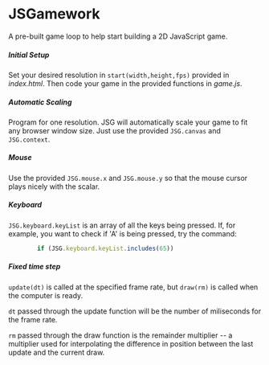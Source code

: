 # JSGamework

A pre-built game loop to help start building a 2D JavaScript game.

##### Initial Setup
Set your desired resolution in `start(width,height,fps)` provided in _index.html_. Then code your game in the provided functions in _game.js_.

##### Automatic Scaling
Program for one resolution. JSG will automatically scale your game to fit any browser window size. Just use the provided `JSG.canvas` and `JSG.context`.

##### Mouse
Use the provided `JSG.mouse.x` and `JSG.mouse.y` so that the mouse cursor plays nicely with the scalar.

##### Keyboard
`JSG.keyboard.keyList` is an array of all the keys being pressed. If, for example, you want to check if 'A' is being pressed, try the command:
```javascript
        if (JSG.keyboard.keyList.includes(65))
```

##### Fixed time step
`update(dt)` is called at the specified frame rate, but `draw(rm)` is called when the computer is ready.

`dt` passed through the update function will be the number of miliseconds for the frame rate.

`rm` passed through the draw function is the remainder multiplier -- a multiplier used for interpolating the difference in position between the last update and the current draw.
